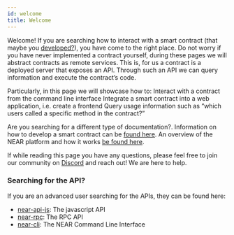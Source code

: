 ```yaml
---
id: welcome
title: Welcome
---
```


Welcome! If you are searching how to interact with a smart contract (that maybe you [developed?](broken)), you have come to the right place. Do not worry if you have never implemented a contract yourself, during these pages we will abstract contracts as remote services. This is, for us a contract is a deployed server that exposes an API. Through such an API we can query information and execute the contract’s code.

Particularly, in this page we will showcase how to:
Interact with a contract from the command line interface
Integrate a smart contract into a web application, i.e. create a frontend
Query usage information such as “which users called a specific method in the contract?”

Are you searching for a different type of documentation?. Information on how to develop a smart contract can be [found here](broken). An overview of the NEAR platform and how it works [be found here](broken).

If while reading this page you have any questions, please feel free to join our community on [Discord](http://near.chat/) and reach out! We are here to help.

### Searching for the API?
If you are an advanced user searching for the APIs, they can be found here:

- [near-api-js](broken): The javascript API
- [near-rpc](broken): The RPC API
- [near-cli](broken): The NEAR Command Line Interface
